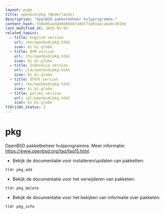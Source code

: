 ```yaml
---
layout: page
title: openbsd/pkg (Nederlands)
description: "OpenBSD pakketbeheer hulpprogramma."
content_hash: 558e0baada9849bb6fa08f73a93aaca6a9c3b18e
last_modified_at: 2025-01-03
related_topics:
  - title: English version
    url: /en/openbsd/pkg.html
    icon: bi bi-globe
  - title: हिन्दी version
    url: /hi/openbsd/pkg.html
    icon: bi bi-globe
  - title: Indonesia version
    url: /id/openbsd/pkg.html
    icon: bi bi-globe
  - title: 한국어 version
    url: /ko/openbsd/pkg.html
    icon: bi bi-globe
  - title: polski version
    url: /pl/openbsd/pkg.html
    icon: bi bi-globe
tldri18n_status: 2
---
```

# pkg

OpenBSD pakketbeheer hulpprogramma.
Meer informatie: <https://www.openbsd.org/faq/faq15.html>.

- Bekijk de documentatie voor installeren/updaten van pakketten:

`tldr pkg_add`

- Bekijk de documentatie voor het verwijderen van pakketen:

`tldr pkg_delete`

- Bekijk de documentatie voor het bekijken van informatie over pakketen:

`tldr pkg_info`
